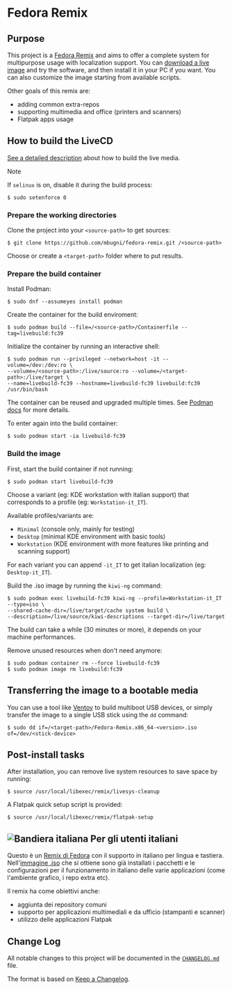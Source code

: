 # Fedora Remix

## Purpose
This project is a [Fedora Remix][01] and aims to offer a complete system for multipurpose usage with localization support.
You can [download a live image][02] and try the software, and then install it in your PC if you want.
You can also customize the image starting from available scripts.

Other goals of this remix are:
* adding common extra-repos
* supporting multimedia and office (printers and scanners)
* Flatpak apps usage

## How to build the LiveCD
[See a detailed description][03] about how to build the live media.

> [!NOTE]
>
> If `selinux` is on, disable it during the build process:

```shell
$ sudo setenforce 0
```

### Prepare the working directories
Clone the project into your `<source-path>` to get sources:

```shell
$ git clone https://github.com/mbugni/fedora-remix.git /<source-path>
```

Choose or create a `<target-path>` folder where to put results.

### Prepare the build container
Install Podman:

```shell
$ sudo dnf --assumeyes install podman
```

Create the container for the build enviroment:

```shell
$ sudo podman build --file=/<source-path>/Containerfile --tag=livebuild:fc39
```

Initialize the container by running an interactive shell:

```shell
$ sudo podman run --privileged --network=host -it --volume=/dev:/dev:ro \
--volume=/<source-path>:/live/source:ro --volume=/<target-path>:/live/target \
--name=livebuild-fc39 --hostname=livebuild-fc39 livebuild:fc39 /usr/bin/bash
```

The container can be reused and upgraded multiple times. See [Podman docs][06] for more details.

To enter again into the build container:

```shell
$ sudo podman start -ia livebuild-fc39
```

### Build the image
First, start the build container if not running:

```shell
$ sudo podman start livebuild-fc39
```

Choose a variant (eg: KDE workstation with italian support) that corresponds to a profile (eg: `Workstation-it_IT`).

Available profiles/variants are:
* `Minimal` (console only, mainly for testing)
* `Desktop` (minimal KDE environment with basic tools)
* `Workstation` (KDE environment with more features like printing and scanning support)

For each variant you can append `-it_IT` to get italian localization (eg: `Desktop-it_IT`).

Build the .iso image by running the `kiwi-ng` command:

```shell
$ sudo podman exec livebuild-fc39 kiwi-ng --profile=Workstation-it_IT --type=iso \
--shared-cache-dir=/live/target/cache system build \
--description=/live/source/kiwi-descriptions --target-dir=/live/target
```

The build can take a while (30 minutes or more), it depends on your machine performances.

Remove unused resources when don't need anymore:

```shell
$ sudo podman container rm --force livebuild-fc39
$ sudo podman image rm livebuild:fc39
```

## Transferring the image to a bootable media
You can use a tool like [Ventoy][07] to build multiboot USB devices, or simply transfer the image to a single
USB stick using the `dd` command:

```shell
$ sudo dd if=/<target-path>/Fedora-Remix.x86_64-<version>.iso of=/dev/<stick-device>
```

## Post-install tasks
After installation, you can remove live system resources to save space by running:

```shell
$ source /usr/local/libexec/remix/livesys-cleanup
```

A Flatpak quick setup script is provided:

```shell
$ source /usr/local/libexec/remix/flatpak-setup
```

## ![Bandiera italiana][04] Per gli utenti italiani
Questo è un [Remix di Fedora][01] con il supporto in italiano per lingua e tastiera. Nell'[immagine .iso][02] che si ottiene sono già installati i pacchetti e le configurazioni per il funzionamento in italiano delle varie applicazioni (come l'ambiente grafico, i repo extra etc).

Il remix ha come obiettivi anche:
* aggiunta dei repository comuni
* supporto per applicazioni multimediali e da ufficio (stampanti e scanner)
* utilizzo delle applicazioni Flatpak

## Change Log
All notable changes to this project will be documented in the [`CHANGELOG.md`](CHANGELOG.md) file.

The format is based on [Keep a Changelog][05].

[01]: https://fedoraproject.org/wiki/Remix
[02]: https://github.com/mbugni/fedora-remix/releases
[03]: https://osinside.github.io/kiwi
[04]: http://flagpedia.net/data/flags/mini/it.png
[05]: https://keepachangelog.com/
[06]: https://docs.podman.io/
[07]: https://www.ventoy.net/